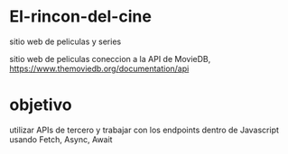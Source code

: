 # El-rincon-del-cine
sitio web de peliculas y series

 sitio web de peliculas 
 coneccion a la API de MovieDB, 
 https://www.themoviedb.org/documentation/api
 
 # objetivo 
 utilizar APIs de tercero y trabajar con los endpoints dentro de Javascript usando Fetch, Async, Await 
